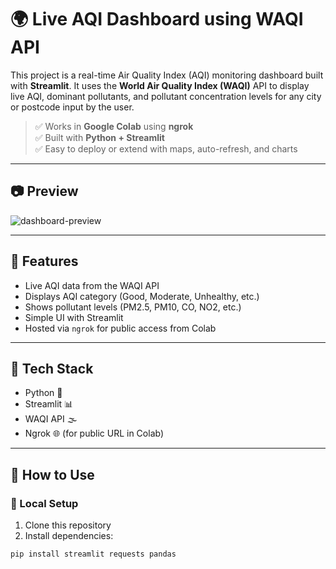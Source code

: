 # 🌍 Live AQI Dashboard using WAQI API

This project is a real-time Air Quality Index (AQI) monitoring dashboard built with **Streamlit**. It uses the **World Air Quality Index (WAQI)** API to display live AQI, dominant pollutants, and pollutant concentration levels for any city or postcode input by the user.

> ✅ Works in **Google Colab** using **ngrok**  
> ✅ Built with **Python + Streamlit**  
> ✅ Easy to deploy or extend with maps, auto-refresh, and charts

---

## 📷 Preview

![dashboard-preview](screenshot.png)

---

## 🚀 Features

- Live AQI data from the WAQI API
- Displays AQI category (Good, Moderate, Unhealthy, etc.)
- Shows pollutant levels (PM2.5, PM10, CO, NO2, etc.)
- Simple UI with Streamlit
- Hosted via `ngrok` for public access from Colab

---

## 🧰 Tech Stack

- Python 🐍
- Streamlit 📊
- WAQI API 🌫️
- Ngrok 🌐 (for public URL in Colab)

---

## 📁 How to Use

### 🔧 Local Setup

1. Clone this repository
2. Install dependencies:

```bash
pip install streamlit requests pandas
